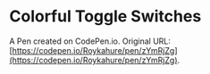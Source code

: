 # Colorful Toggle Switches

A Pen created on CodePen.io. Original URL: [https://codepen.io/Roykahure/pen/zYmRjZg](https://codepen.io/Roykahure/pen/zYmRjZg).

